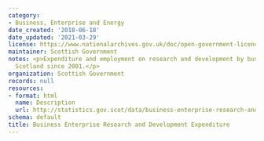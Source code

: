 ```yaml
---
category:
- Business, Enterprise and Energy
date_created: '2018-06-18'
date_updated: '2021-03-29'
license: https://www.nationalarchives.gov.uk/doc/open-government-licence/version/3/
maintainer: Scottish Government
notes: <p>Expenditure and employment on research and development by businesses in
  Scotland since 2001.</p>
organization: Scottish Government
records: null
resources:
- format: html
  name: Description
  url: http://statistics.gov.scot/data/business-enterprise-research-and-development-expenditure
schema: default
title: Business Enterprise Research and Development Expenditure
---
```

